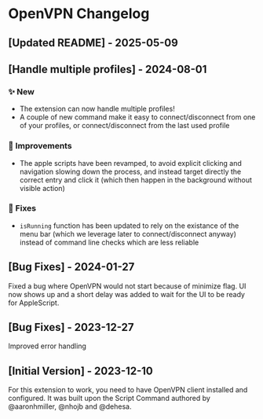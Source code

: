 # OpenVPN Changelog

## [Updated README] - 2025-05-09

## [Handle multiple profiles] - 2024-08-01

### ✨ New

- The extension can now handle multiple profiles!
- A couple of new command make it easy to connect/disconnect from one of your profiles, or connect/disconnect from the last used profile

### 💎 Improvements

- The apple scripts have been revamped, to avoid explicit clicking and navigation slowing down the process, and instead target directly the correct entry and click it (which then happen in the background without visible action)

### 🐞 Fixes

- `isRunning` function has been updated to rely on the existance of the menu bar (which we leverage later to connect/disconnect anyway) instead of command line checks which are less reliable

## [Bug Fixes] - 2024-01-27

Fixed a bug where OpenVPN would not start because of minimize flag. UI now shows up and a short delay was added to wait for the UI to be ready for AppleScript.

## [Bug Fixes] - 2023-12-27

Improved error handling

## [Initial Version] - 2023-12-10

For this extension to work, you need to have OpenVPN client installed and configured. It was built upon the Script Command authored by @aaronhmiller, @nhojb and @dehesa.
